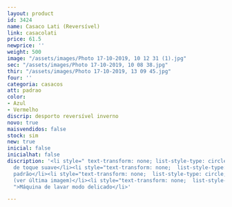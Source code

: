 ```yaml
---
layout: product
id: 3424
name: Casaco Lati (Reversível)
link: casacolati
price: 61.5
newprice: ''
weight: 500
image: "/assets/images/Photo 17-10-2019, 10 12 31 (1).jpg"
sec: "/assets/images/Photo 17-10-2019, 10 08 38.jpg"
thir: "/assets/images/Photo 17-10-2019, 13 09 45.jpg"
four: ''
categoria: casacos
att: padrao
color:
- Azul
- Vermelho
discrip: desporto reversível inverno
novo: true
maisvendidos: false
stock: sim
new: true
inicial: false
inicialhat: false
discription: '<li style=" text-transform: none; list-style-type: circle; ">Tecido
  de toque suave</li><li style="text-transform: none;  list-style-type: circle; ">Casaco
  padrão</li><li style="text-transform: none;  list-style-type: circle; ">Padrão Reversível
  (ver última imagem)</li><li style="text-transform: none;  list-style-type: circle;
  ">Máquina de lavar modo delicado</li>'

---
```

